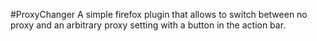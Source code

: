 #ProxyChanger
A simple firefox plugin that allows to switch between
no proxy and an arbitrary proxy setting with a button
in the action bar.